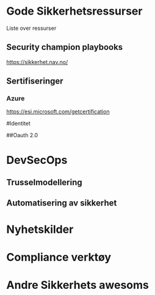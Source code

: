 # Gode Sikkerhetsressurser
Liste over ressurser 


## Security champion playbooks
https://sikkerhet.nav.no/


## Sertifiseringer

### Azure
https://esi.microsoft.com/getcertification

#Identitet 

##Oauth 2.0 

# DevSecOps

## Trusselmodellering

## Automatisering av sikkerhet 

# Nyhetskilder

# Compliance verktøy 

# Andre Sikkerhets awesoms
